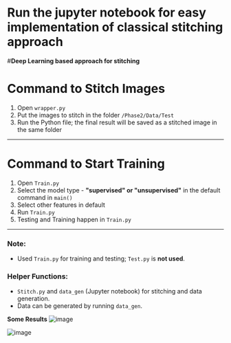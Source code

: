 # **Run the jupyter notebook for easy implementation of classical stitching approach**

#**Deep Learning based approach for stitching**
# **Command to Stitch Images**

1. Open `wrapper.py`  
2. Put the images to stitch in the folder `/Phase2/Data/Test`  
3. Run the Python file; the final result will be saved as a stitched image in the same folder  

---

# **Command to Start Training**

1. Open `Train.py`  
2. Select the model type - **"supervised" or "unsupervised"** in the default command in `main()`  
3. Select other features in default  
4. Run `Train.py`  
5. Testing and Training happen in `Train.py`  

---

### **Note:**  
- Used `Train.py` for training and testing; `Test.py` is **not used**.  

### **Helper Functions:**  
- `Stitch.py` and `data_gen` (Jupyter notebook) for stitching and data generation.  
- Data can be generated by running `data_gen`.  


**Some Results**
![image](https://github.com/user-attachments/assets/fc50082e-f1fc-432b-bbb2-671a4428f566)

![image](https://github.com/user-attachments/assets/d8b65816-b72c-4eed-9c6b-434d1d205a36)
